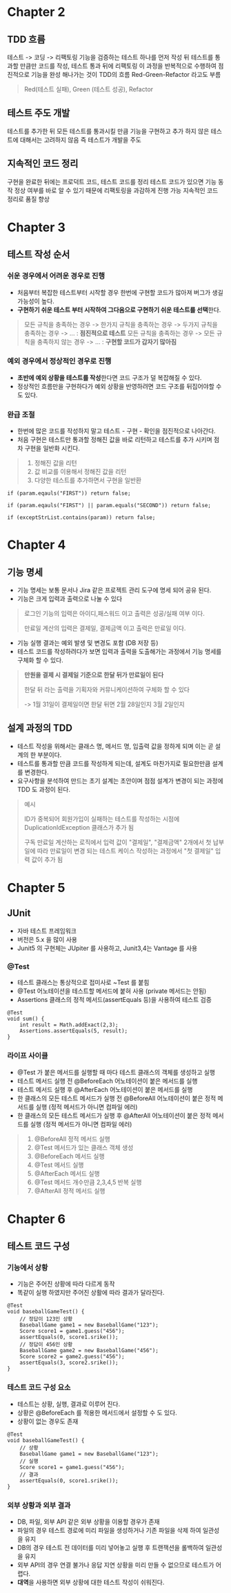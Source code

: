 # Chapter 2
## TDD 흐름
테스트 -> 코딩 -> 리팩토링
기능을 검증하는 테스트 하나를 먼저 작성 뒤 테스트를 통과할 만큼만 코드를 작성, 테스트 통과 뒤에 리팩토링
이 과정을 반복적으로 수행하여 점진적으로 기능을 완성 해나가는 것이 TDD의 흐름
Red-Green-Refactor 라고도 부름

> Red(테스트 실패), Green (테스트 성공), Refactor

## 테스트 주도 개발
테스트를 추가한 뒤 모든 테스트를 통과시킬 만큼 기능을 구현하고 추가 하지 않은 테스트에 대해서는 고려하지 않음
즉 테스트가 개발을 주도

## 지속적인 코드 정리
구현을 완료한 뒤에는 프로덕트 코드, 테스트 코드를 정리
테스트 코드가 있으면 기능 동작 정상 여부를 바로 알 수 있기 때문에 리팩토링을 과감하게 진행 가능
지속적인 코드 정리로 품질 향상

# Chapter 3
## 테스트 작성 순서
### 쉬운 경우에서 어려운 경우로 진행
- 처음부터 복잡한 테스트부터 시작할 경우 한번에 구현할 코드가 많아져 버그가 생길 가능성이 높다.
- **구현하기 쉬운 테스트 부터 시작하여 그다음으로 구현하기 쉬운 테스트를 선택**한다.
> 모든 규칙을 충족하는 경우 -> 한가지 규칙을 충족하는 경우 -> 두가지 규칙을 충족하는 경우 -> ...  : **점진적으로 테스트**
> 모든 규칙을 충족하는 경우 -> 모든 규칙을 충족하지 않는 경우 -> ... : **구현할 코드가 갑자기 많아짐**

### 예외 경우에서 정상적인 경우로 진행
- **초반에 예외 상황을 테스트를 작성**한다면 코드 구조가 덜 복잡해질 수 있다.
- 정상적인 흐름만을 구현하다가 예외 상황을 반영하려면 코드 구조를 뒤집어야할 수도 있다.

### 완급 조절
- 한번에 많은 코드를 작성하지 말고 테스트 - 구현 - 확인을 점진적으로 나아간다.
- 처음 구현은 테스트만 통과할 정해진 값을 바로 리턴하고 테스트를 추가 시키며 점차 구현을 일반화 시킨다.
> 1. 정해진 값을 리턴
> 2. 값 비교를 이용해서 정해진 값을 리턴
> 3. 다양한 테스트를 추가하면서 구현을 일반환
```
if (param.eqauls("FIRST")) return false;

if (param.eqauls("FIRST") || param.equals("SECOND")) return false;

if (exceptStrList.contains(param)) return false;

```

# Chapter 4
## 기능 명세
- 기능 명세는 보통 문서나 Jira 같은 프로젝트 관리 도구에 명세 되어 공유 된다.
- 기능은 크게 입력과 출력으로 나눌 수 있다

> 로그인 기능의 입력은 아이디,패스워드 이고 출력은 성공/실패 여부 이다.
> 
> 만료일 계산의 입력은 결제일, 결제금액 이고 출력은 만료일 이다.
- 기능 실행 결과는 예외 발생 및 변경도 포함 (DB 저장 등)
- 테스트 코드를 작성하려다가 보면 입력과 출력을 도출해가는 과정에서 기능 명세를 구체화 할 수 있다.
> **만원을 결제 시 결제일 기준으로 한달 뒤가 만료일이 된다**
> 
> 한달 뒤 라는 출력을 기획자와 커뮤니케이션하여 구체화 할 수 있다
> 
> -> 1월 31일이 결제일이면 한달 뒤면 2월 28일인지 3월 2일인지

## 설계 과정의 TDD
- 테스트 작성을 위해서는 클래스 명, 메서드 명, 입출력 값을 정하게 되며 이는 곧 설계의 한 부분이다.
- 테스트를 통과할 만큼 코드를 작성하게 되는데, 설계도 마찬가지로 필요한만큼 설계를 변경한다.
- 요구사항을 분석하여 만드는 초기 설계는 초안이며 점점 설계가 변경이 되는 과정에 TDD 도 과정이 된다.

> 예시
> 
> ID가 중복되어 회원가입이 실패하는 테스트를 작성하는 시점에 DuplicationIdException 클래스가 추가 됨
> 
> 구독 만료일 계산하는 로직에서 입력 값이 "결제일", "결제금액" 2개에서 첫 납부일에 따라 만료일이 변경 되는 테스트 케이스 작성하는 과정에서 "첫 결제일" 입력 값이 추가 됨

# Chapter 5
## JUnit
- 자바 테스트 프레임워크
- 버전은 5.x 을 많이 사용
- Junit5 의 구현체는 JUpiter 를 사용하고, Junit3,4는 Vantage 를 사용
### @Test
- 테스트 클래스는 통상적으로 접미사로 ~Test 를 붙힘
- @Test 어노테이션을 테스트할 메서드에 붙혀 사용 (private 메서드는 안됨)
- Assertions 클래스의 정적 메서드(assertEquals 등)을 사용하여 테스트 검증
```
@Test
void sum() {
    int result = Math.addExact(2,3);
    Assertions.assertEquals(5, result);
}
```

### 라이프 사이클
- @Test 가 붙은 메서드를 실행할 때 마다 테스트 클래스의 객체를 생성하고 실행
- 테스트 메서드 실행 전 @BeforeEach 어노테이션이 붙은 메서드를 실행
- 테스트 메서드 실행 후 @AfterEach 어노테이션이 붙은 메서드를 실행
- 한 클래스의 모든 테스트 메서드가 실행 전 @BeforeAll 어노테이션이 붙은 정적 메서드를 실행 (정적 메서드가 아니면 컴파일 에러)
- 한 클래스의 모든 테스트 메서드가 실행 후 @AfterAll 어노테이션이 붙은 정적 메서드를 실행 (정적 메서드가 아니면 컴파일 에러)

>1. @BeforeAll 정적 메서드 실행
>2. @Test 메서드가 있는 클래스 객체 생성
>3. @BeforeEach 메서드 실행
>4. @Test 메서드 실행
>5. @AfterEach 메서드 실행
>6. @Test 메서드 개수만큼 2,3,4,5 반복 실행
>7. @AfterAll 정적 메서드 실행

# Chapter 6
## 테스트 코드 구성
### 기능에서 상황
- 기능은 주어진 상황에 따라 다르게 동작
- 똑같이 실행 하였지만 주어진 상활에 따라 결과가 달라진다.
```
@Test
void baseballGameTest() {
    // 정답이 123인 상황
    BaseballGame game1 = new BaseballGame("123");
    Score score1 = game1.guess("456");
    assertEquals(0, score1.srike());
    // 정답이 456인 상황
    BaseballGame game2 = new BaseballGame("456");
    Score score2 = game2.guess("456");
    assertEquals(3, score2.srike());
}
```

### 테스트 코드 구성 요소
- 테스트는 상황, 실행, 결과로 이루어 진다.
- 상황은 @BeforeEach 를 적용한 메서드에서 설정할 수 도 있다.
- 상황이 없는 경우도 존재
```
@Test
void baseballGameTest() {
    // 상황
    BaseballGame game1 = new BaseballGame("123");
    // 실행
    Score score1 = game1.guess("456");
    // 결과
    assertEquals(0, score1.srike());
}
```

### 외부 상황과 외부 결과
- DB, 파일, 외부 API 같은 외부 상황을 이용할 경우가 존재
- 파일의 경우 테스트 경로에 미리 파일을 생성하거나 기존 파일을 삭제 하여 일관성을 유지
- DB의 경우 테스트 전 데이터를 미리 넣어놓고 실행 후 트랜잭션을 롤백하여 일관성을 유지
- 외부 API의 경우 연결 불가나 응답 지연 상황을 미리 만들 수 없으므로 테스트가 어렵다.
- **대역**을 사용하면 외부 상황에 대한 테스트 작성이 쉬워진다.